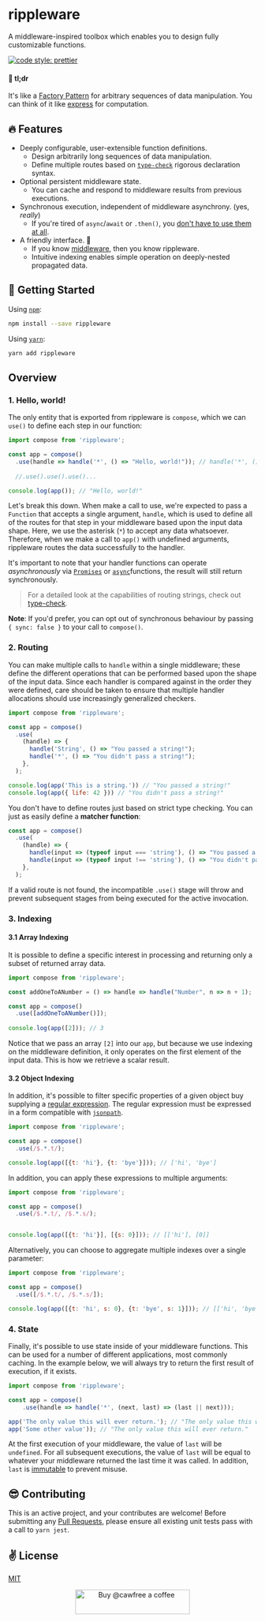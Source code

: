 # rippleware
A middleware-inspired toolbox which enables you to design fully customizable functions.

<a href="#badge">
    <img alt="code style: prettier" src="https://img.shields.io/badge/code_style-prettier-ff69b4.svg?style=flat-square"></a>

#### 🌠 tl;dr
It's like a [Factory Pattern](https://www.dofactory.com/javascript/factory-method-design-pattern) for arbitrary sequences of data manipulation. You can think of it like [express](https://www.npmjs.com/package/express) for computation.

## 🔥 Features
  - Deeply configurable, user-extensible function definitions.
    - Design arbitrarily long sequences of data manipulation.
    - Define multiple routes based on [`type-check`](https://www.npmjs.com/package/type-check) rigorous declaration syntax.
  - Optional persistent middleware state.
    - You can cache and respond to middleware results from previous executions.
  - Synchronous execution, independent of middleware asynchrony. (yes, _really_)
    - If you're tired of `async`/`await` or `.then()`, you [don't have to use them at all](https://www.npmjs.com/package/deasync).
  - A friendly interface. 👋
    - If you know [middleware](https://expressjs.com/en/guide/writing-middleware.html), then you know rippleware.
    - Intuitive indexing enables simple operation on deeply-nested propagated data.

## 🚀 Getting Started

Using [`npm`]():

```bash
npm install --save rippleware
```

Using [`yarn`]():

```bash
yarn add rippleware
```

##  Overview

### 1. Hello, world!

The only entity that is exported from rippleware is `compose`, which we can `use()` to define each step in our function:

```javascript
import compose from 'rippleware';

const app = compose()
  .use(handle => handle('*', () => "Hello, world!")); // handle('*', () => Promise.resolve("Hello, world!")) would behave identically
  
  //.use().use().use()...

console.log(app()); // "Hello, world!"
```

Let's break this down. When make a call to use, we're expected to pass a `Function` that accepts a single argument, `handle`, which is used to define all of the routes for that step in your middleware based upon the input data shape. Here, we use the asterisk (`*`) to accept any data whatsoever. Therefore, when we make a call to `app()` with undefined arguments, rippleware routes the data successfully to the handler.

It's important to note that your handler functions can operate _asynchronously_ via [`Promises`](https://developers.google.com/web/fundamentals/primers/promises) or [`async`](https://developer.mozilla.org/en-US/docs/Web/JavaScript/Reference/Statements/async_function)functions, the result will still return synchronously.

> For a detailed look at the capabilities of routing strings, check out [type-check](https://www.npmjs.com/package/type-check).

**Note**:
If you'd prefer, you can opt out of synchronous behaviour by passing `{ sync: false }` to your call to `compose()`.

### 2. Routing

You can make multiple calls to `handle` within a single middleware; these define the different operations that can be performed based upon the shape of the input data. Since each handler is compared against in the order they were defined, care should be taken to ensure that multiple handler allocations should use increasingly generalized checkers.

```javascript
import compose from 'rippleware';

const app = compose()
  .use(
    (handle) => {
      handle('String', () => "You passed a string!");
      handle('*', () => "You didn't pass a string!");
    },
  );

console.log(app('This is a string.')) // "You passed a string!"
console.log(app({ life: 42 })) // "You didn't pass a string!"
```

You don't have to define routes just based on strict type checking. You can just as easily define a **matcher function**:

```javascript
const app = compose()
  .use(
    (handle) => {
      handle(input => (typeof input === 'string'), () => "You passed a string!");
      handle(input => (typeof input !== 'string'), () => "You didn't pass a string!");
    },
  );
```

If a valid route is not found, the incompatible `.use()` stage will throw and prevent subsequent stages from being executed for the active invocation.

### 3. Indexing

#### 3.1 Array Indexing

It is possible to define a specific interest in processing and returning only a subset of returned array data.

```javascript
import compose from 'rippleware';

const addOneToANumber = () => handle => handle("Number", n => n + 1);

const app = compose()
  .use([addOneToANumber()]);
  
console.log(app([2])); // 3
```

Notice that we pass an array `[2]` into our `app`, but because we use indexing on the middleware definition, it only operates on the first element of the input data. This is how we retrieve a scalar result.


#### 3.2 Object Indexing

In addition, it's possible to filter specific properties of a given object buy supplying a [regular expression](https://www.w3schools.com/js/js_regexp.asp). The regular expression must be expressed in a form compatible with [`jsonpath`](https://www.npmjs.com/package/jsonpath).

```javascript
import compose from 'rippleware';

const app = compose()
  .use(/$.*.t/);

console.log(app([{t: 'hi'}, {t: 'bye'}])); // ['hi', 'bye']
```

In addition, you can apply these expressions to multiple arguments:

```javascript
import compose from 'rippleware';

const app = compose()
  .use(/$.*.t/, /$.*.s/);


console.log(app([{t: 'hi'}], [{s: 0}])); // [['hi'], [0]]
```

Alternatively, you can choose to aggregate multiple indexes over a single parameter:

```javascript
import compose from 'rippleware';

const app = compose()
  .use([/$.*.t/, /$.*.s/]);

console.log(app([{t: 'hi', s: 0}, {t: 'bye', s: 1}])); // [['hi', 'bye'], [0, 1]]
```

### 4. State

Finally, it's possible to use state inside of your middleware functions. This can be used for a number of different applications, most commonly caching. In the example below, we will always try to return the first result of execution, if it exists. 

```javascript
import compose from 'rippleware';

const app = compose()
    .use(handle => handle('*', (next, last) => (last || next)));

app('The only value this will ever return.'); // "The only value this will ever return."
app('Some other value')); // "The only value this will ever return."
```

At the first execution of your middleware, the value of `last` will be `undefined`. For all subsequent executions, the value of `last` will be equal to whatever your middleware returned the last time it was called. In addition, `last` is [immutable](https://medium.zenika.com/immutability-in-javascript-7e1a19b45615) to prevent misuse.

## 😎 Contributing

This is an active project, and your contributes are welcome! Before submitting any [Pull Requests](https://github.com/cawfree/rippleware/pulls), please ensure all existing unit tests pass with a call to `yarn jest`.

## ✌️ License
[MIT](https://opensource.org/licenses/MIT)

<p align="center">
  <a href="https://www.buymeacoffee.com/cawfree">
    <img src="https://cdn.buymeacoffee.com/buttons/default-orange.png" alt="Buy @cawfree a coffee" width="232" height="50" />
  </a>
</p>

